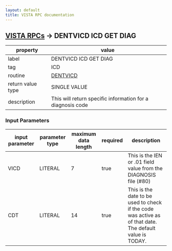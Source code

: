 ```yaml
---
layout: default
title: VISTA RPC documentation
---
```




## [VISTA RPCs](TableOfContent.md) &#8594; DENTVICD ICD GET DIAG 

 property | value 
--- | --- 
 label | DENTVICD ICD GET DIAG
 tag | ICD
 routine | [DENTVICD](http://code.osehra.org/dox/Routine_DENTVICD_source.html)
 return value type | SINGLE VALUE
 description | This will return specific information for a diagnosis code

### Input Parameters

| input parameter | parameter type | maximum data length | required | description | 
| --- | --- | --- | --- | --- | 
| VICD | LITERAL | 7 | true | This is the IEN or .01 field value from the DIAGNOSIS file (#80) | 
| CDT | LITERAL | 14 | true | This is the date to be used to check if the code was active as of that date. The default value is TODAY. | 
